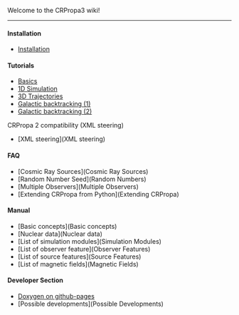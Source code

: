 Welcome to the CRPropa3 wiki!

***
#### Installation
 * [Installation](Installation)

#### Tutorials
 * [Basics](http://nbviewer.ipython.org/github/CRPropa/CRPropa3-notebooks/blob/master/basics/basics.ipynb)
 * [1D Simulation](http://nbviewer.ipython.org/github/CRPropa/CRPropa3-notebooks/blob/master/sim1D/sim1D.ipynb)
 * [3D Trajectories](http://nbviewer.ipython.org/github/CRPropa/CRPropa3-notebooks/blob/master/trajectories/trajectories.ipynb)
 * [Galactic backtracking (1)](http://nbviewer.ipython.org/github/CRPropa/CRPropa3-notebooks/blob/master/galactic_backtracking/galactic_backtracking.ipynb)
 * [Galactic backtracking (2)](http://nbviewer.ipython.org/github/CRPropa/CRPropa3-notebooks/blob/master/galactic_trajectories/galactic_trajectories.ipynb)

CRPropa 2 compatibility (XML steering)
 * [XML steering](XML steering)

#### FAQ
 * [Cosmic Ray Sources](Cosmic Ray Sources)
 * [Random Number Seed](Random Numbers)
 * [Multiple Observers](Multiple Observers)
 * [Extending CRPropa from Python](Extending CRPropa)

#### Manual
 * [Basic concepts](Basic concepts)
 * [Nuclear data](Nuclear data)
 * [List of simulation modules](Simulation Modules)
 * [List of observer feature](Observer Features)
 * [List of source features](Source Features)
 * [List of magnetic fields](Magnetic Fields)

#### Developer Section
 * [Doxygen on github-pages](github-pages)
 * [Possible developments](Possible Developments)